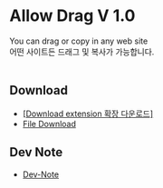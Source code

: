 # Allow Drag V 1.0
You can drag or copy in any web site <br>
어떤 사이트든 드래그 및 복사가 가능합니다.<br><br>
## Download
- <a href='https://addons.mozilla.org/ko/firefox/addon/allow-drag/'>[Download extension 확장 다운로드]</a><br>
- <a href='https://github.com/DM-09/Firefox-Extension/releases/tag/Allow-Drag'>File Download</a>
## Dev Note
- <a href='https://github.com/DM-09/Firefox-Extension/blob/main/Dev-Note/AllowDrag.txt'>Dev-Note</a>
